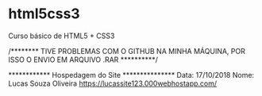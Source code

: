 # html5css3
Curso básico de HTML5 + CSS3

/******** TIVE PROBLEMAS COM O GITHUB NA MINHA MÁQUINA, POR ISSO O ENVIO EM ARQUIVO .RAR **********/

************ Hospedagem do Site ***************
Data: 17/10/2018
Nome: Lucas Souza Oliveira
https://lucassite123.000webhostapp.com/

